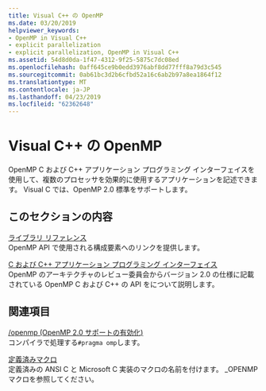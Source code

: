 ```yaml
---
title: Visual C++ の OpenMP
ms.date: 03/20/2019
helpviewer_keywords:
- OpenMP in Visual C++
- explicit parallelization
- explicit parallelization, OpenMP in Visual C++
ms.assetid: 54d8d0da-1f47-4312-9f25-5875c7dc08ed
ms.openlocfilehash: 0aff645ce9b0edd3976abf8dd77fff8a79d3c545
ms.sourcegitcommit: 0ab61bc3d2b6cfbd52a16c6ab2b97a8ea1864f12
ms.translationtype: MT
ms.contentlocale: ja-JP
ms.lasthandoff: 04/23/2019
ms.locfileid: "62362648"
---
```

# <a name="openmp-in-visual-c"></a>Visual C++ の OpenMP

OpenMP C および C++ アプリケーション プログラミング インターフェイスを使用して、複数のプロセッサを効果的に使用するアプリケーションを記述できます。 Visual C では、OpenMP 2.0 標準をサポートします。

## <a name="in-this-section"></a>このセクションの内容

[ライブラリ リファレンス](../../parallel/openmp/reference/openmp-library-reference.md)<br/>
OpenMP API で使用される構成要素へのリンクを提供します。

[C および C++ アプリケーション プログラミング インターフェイス](../../parallel/openmp/openmp-c-and-cpp-application-program-interface.md)<br/>
OpenMP のアーキテクチャのレビュー委員会からバージョン 2.0 の仕様に記載されている OpenMP C および C++ の API をについて説明します。

## <a name="related-sections"></a>関連項目

[/openmp (OpenMP 2.0 サポートの有効化)](../../build/reference/openmp-enable-openmp-2-0-support.md)<br/>
コンパイラで処理する`#pragma omp`します。

[定義済みマクロ](../../preprocessor/predefined-macros.md)<br/>
定義済みの ANSI C と Microsoft C 実装のマクロの名前を付けます。 _OPENMP マクロを参照してください。